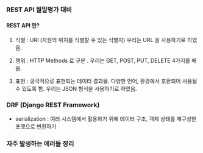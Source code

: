 ### REST API 월말평가 대비

#### REST API 란?

1. 식별 : URI (자원의 위치를 식별할 수 있는 식별자) 우리는 URL 을 사용하기로 하였음.

2. 행위 : HTTP Methods 로 구분 . 우리는 GET, POST, PUT, DELETE 4가지를 배움.

3. 표현 : 궁극적으로 표현되는 데이터 결과물. 다양한 언어, 환경에서 호환되어 사용될 수 있도록 함. 우리는 JSON 형식을 사용하기로 하였음.

### DRF (Django REST Framework)

- serialization : 여러 시스템에서 활용하기 위해 데이터 구조, 객체 상태를 재구성한 포맷으로 변환하기

### 자주 발생하는 에러들 정리






